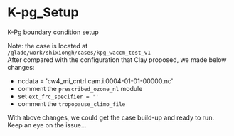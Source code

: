 # K-pg_Setup
K-Pg boundary condition setup  

Note: the case is located at `/glade/work/shixiongh/cases/kpg_waccm_test_v1`  
After compared with the configuration that Clay proposed, we made below changes:
- ncdata = 'cw4_mi_cntrl.cam.i.0004-01-01-00000.nc' 
- comment the `prescribed_ozone_nl` module
- set `ext_frc_specifier = ''` 
- comment the `tropopause_climo_file`  

With above changes, we could get the case build-up and ready to run.  
Keep an eye on the issue...
